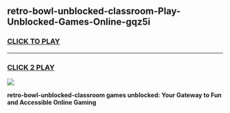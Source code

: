 
## retro-bowl-unblocked-classroom-Play-Unblocked-Games-Online-gqz5i
<h3>
<a href="https://premium76.site?title=retro-bowl-unblocked-classroom&ref=25A">CLICK TO PLAY</a></h3>
<hr>

<h3>
<a href="https://premium76.site?title=retro-bowl-unblocked-classroom&ref=25A">CLICK 2 PLAY</a>
  
</h3>

<a href="https://premium76.site?title=retro-bowl-unblocked-classroom&ref=25A"><img src="https://clearcache.store/games.png"></a>


**retro-bowl-unblocked-classroom games unblocked: Your Gateway to Fun and Accessible Online Gaming**
